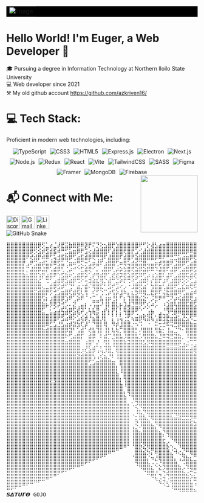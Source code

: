 <table align="center" bgcolor="#000000">
  <tr>
    <td>
      <center>
        <picture>
          <img src="https://i.pinimg.com/originals/1e/a6/66/1ea66601f1ee09b578c40feee6ecd953.gif" alt="Image">
        </picture>
      </center>
    </td>
  </tr>
</table>



# Hello World! I'm Euger, a Web Developer 👋






<div align="left">

🎓 Pursuing a degree in Information Technology at Northern Iloilo State University  
💻 Web developer since 2021 <br/>
⚒ My old github account https://github.com/azkriven16/

</div>





# 💻 Tech Stack:
Proficient in modern web technologies, including:


<div style="display: flex; flex-wrap: wrap; gap: 10px; justify-content: center;">
  <img src="https://img.shields.io/badge/typescript-%23007ACC.svg?style=for-the-badge&logo=typescript&logoColor=white" alt="TypeScript">
  <img src="https://img.shields.io/badge/css3-%231572B6.svg?style=for-the-badge&logo=css3&logoColor=white" alt="CSS3">
  <img src="https://img.shields.io/badge/html5-%23E34F26.svg?style=for-the-badge&logo=html5&logoColor=white" alt="HTML5">
  <img src="https://img.shields.io/badge/express.js-%23404d59.svg?style=for-the-badge&logo=express&logoColor=%2361DAFB" alt="Express.js">
  <img src="https://img.shields.io/badge/Electron-191970?style=for-the-badge&logo=Electron&logoColor=white" alt="Electron">
  <img src="https://img.shields.io/badge/Next-black?style=for-the-badge&logo=next.js&logoColor=white" alt="Next.js">
  <img src="https://img.shields.io/badge/node.js-6DA55F?style=for-the-badge&logo=node.js&logoColor=white" alt="Node.js">
  <img src="https://img.shields.io/badge/redux-%23593d88.svg?style=for-the-badge&logo=redux&logoColor=white" alt="Redux">
  <img src="https://img.shields.io/badge/react-%2320232a.svg?style=for-the-badge&logo=react&logoColor=%2361DAFB" alt="React">
  <img src="https://img.shields.io/badge/vite-%23646CFF.svg?style=for-the-badge&logo=vite&logoColor=white" alt="Vite">
  <img src="https://img.shields.io/badge/tailwindcss-%2338B2AC.svg?style=for-the-badge&logo=tailwind-css&logoColor=white" alt="TailwindCSS">
  <img src="https://img.shields.io/badge/SASS-hotpink.svg?style=for-the-badge&logo=SASS&logoColor=white" alt="SASS">
  <img src="https://img.shields.io/badge/figma-%23F24E1E.svg?style=for-the-badge&logo=figma&logoColor=white" alt="Figma">
  <img src="https://img.shields.io/badge/Framer-black?style=for-the-badge&logo=framer&logoColor=blue" alt="Framer">
  <img src="https://img.shields.io/badge/MongoDB-%234ea94b.svg?style=for-the-badge&logo=mongodb&logoColor=white" alt="MongoDB">
  <img src="https://img.shields.io/badge/Firebase-039BE5?style=for-the-badge&logo=Firebase&logoColor=white" alt="Firebase">
</div>



<picture>
  <img align="right" height="150" src="https://media.tenor.com/lVhFnY9tc94AAAAj/anime-dance.gif" />
</picture>



# 📬 Connect with Me:

<div align="left">
  <img src="https://img.shields.io/static/v1?message=Discord&logo=discord&label=&color=7289DA&logoColor=white&labelColor=&style=for-the-badge" height="35" alt="Discord logo"  />
  <img src="https://img.shields.io/static/v1?message=Gmail&logo=gmail&label=&color=D14836&logoColor=white&labelColor=&style=for-the-badge" height="35" alt="Gmail logo"  />
  <img src="https://img.shields.io/static/v1?message=LinkedIn&logo=linkedin&label=&color=0077B5&logoColor=white&labelColor=&style=for-the-badge" height="35" alt="LinkedIn logo"  />
</div>

<!-- GitHub Snake Image -->
<picture>
  <source media="(prefers-color-scheme: dark)" srcset="https://raw.githubusercontent.com/tobiasmeyhoefer/tobiasmeyhoefer/output/github-snake-dark.svg">
  <source media="(prefers-color-scheme: light)" srcset="https://raw.githubusercontent.com/tobiasmeyhoefer/tobiasmeyhoefer/output/github-snake.svg">
  <img alt="GitHub Snake" src="https://raw.githubusercontent.com/tobiasmeyhoefer/tobiasmeyhoefer/output/github-snake.svg">
</picture>

<pre>⣿⣿⣿⣿⣿⣿⣿⣿⡿⡫⣁⡴⣈⡼⣟⣭⣷⣿⡿⠿⡽⡟⠍⡙⢕⣢⣿⡟⣱⣿⣿⣿⣿⣿⠟⠋⡕⢼⣣⣴⣶⣿⣿⣿⣿⣿⣿⣿⣿⣿⣿⣻⢿⣩⣾⣿⡿⣿⣿⢿⣿⣿⣿⣿⡿⠛⣙⢄⣽⣿⣿⣿⡃⢹⣿⣿⣾⢫⢿⢇⣿⡟⣼⣿⡇⠯⠈⠰⣶⣾⣶⡄⢻⣿⣿⢎⣮⡹⠗⣠⣵⣶⣿⣿⣷⣾⣿⣿⣿⣿⣿⣿⣿⣿⣿⣿⣿⣿⣿⣿⣿⣿⣿⣿⣿⣿⣿⣿
⣿⣿⣿⣿⣿⣿⡿⡫⣪⡾⣫⣾⣯⠾⠛⣋⣥⣶⡿⠟⣩⢔⣼⣾⣿⣿⠏⣼⣿⣿⢟⣿⡟⣡⢊⣼⣾⣿⣿⣿⣿⣿⣿⣿⣿⣿⡿⠿⣿⡿⣫⣷⣿⣿⣿⣫⢏⡼⣫⣾⣿⣿⣿⣃⢔⠟⣱⣿⣿⡿⣛⣿⣿⣿⣿⣿⣿⣏⡾⣼⡿⣸⣿⣿⠃⣴⠠⢹⣸⡿⣿⣇⡱⡊⣿⣎⣎⢷⡘⣻⣿⣿⣿⣿⣿⣿⣿⣿⣿⣿⣿⣿⣿⣿⣿⣿⣿⣿⣿⣿⣿⣿⣿⣿⣿⣿⣿⣿
⣿⣿⣿⣿⣿⠟⢞⣾⡟⠾⠿⢋⢥⣺⣯⣷⡿⢋⣴⣯⣾⡿⢟⢛⣻⠏⣼⣿⣿⠏⣾⣿⠟⣵⣿⣿⣿⣿⡿⠿⠟⠛⣛⣉⣥⣴⣶⡿⢟⣿⣿⣿⣿⡟⠑⣡⠯⣺⣿⣿⣿⣿⡿⢋⣴⣾⠿⠟⣫⣾⣿⣿⡟⣼⣿⣿⣿⡙⣽⡟⣵⣿⣿⣥⣦⡏⡇⠈⡏⣷⡹⣿⣦⠑⡜⣿⣯⢫⢭⠘⣿⣿⣿⣿⣿⣿⣿⣿⣿⣿⣿⣿⣿⣿⣿⣿⣿⣿⣿⣿⣿⣿⣿⣿⣿⣿⣿⣿
⣿⣿⣿⣿⡟⣠⠟⣩⣴⡾⣥⣼⠿⣫⣥⢈⣶⠶⢛⢍⡒⣡⡶⣼⠏⣰⣿⣿⢋⠶⢿⢥⣾⣮⣭⣿⢤⣤⡶⡾⣻⣿⠟⣨⣿⡿⢋⣴⣿⡿⣛⡟⡁⣴⡞⣡⣾⣿⢟⣭⣿⡿⠱⠟⡡⡊⣠⣾⣿⡿⣫⣟⣼⣿⢫⢯⣿⢸⣿⣾⣿⣿⣿⣿⢼⣷⣿⠀⣷⢿⢸⣜⢿⣷⡘⣞⢿⣷⡵⡣⠘⢿⣿⣿⣿⣿⣿⣿⣿⠿⢟⡛⠛⢿⣿⣿⣿⣿⣿⣿⣿⣿⣿⣿⣿⣿⣿⣿
⣿⣿⣿⣿⡇⡉⣼⣿⡿⣼⡟⢡⣾⡿⢃⢈⡴⠚⠑⣋⣾⢟⠊⡄⢠⣿⡿⢃⡴⡵⣳⣿⢟⣵⡿⣵⡿⠿⠹⣼⣿⠏⣼⡿⢋⣴⣿⡿⣫⣪⢞⣡⠟⣢⣾⣿⠟⣵⡿⠛⣩⠞⣡⠪⢞⣾⣿⠟⢡⢞⠉⢊⣿⠇⡜⣸⡇⢠⣿⣿⣿⢿⣿⡟⣾⢹⣿⢈⣿⢸⠰⢻⡄⣻⣿⣎⢈⠻⣿⣞⢆⢸⣿⡿⢿⣻⣭⣷⣾⣿⣿⣿⣿⣶⣬⡛⢿⣿⣿⣿⣿⣿⣿⣿⣿⣿⣿⣿
⣿⣿⣿⣿⣷⣦⣿⣿⢱⡟⣴⣿⠟⢑⣫⣷⠖⣡⣾⡿⡵⢁⡞⢻⣾⡟⢁⣞⣞⡽⣟⣵⡿⣫⠿⢋⡴⢰⣱⣿⠇⣼⠏⣠⣾⣿⢯⣾⢞⢵⣫⣷⢾⡯⠫⢠⡞⣡⢮⠞⣱⠞⣡⣢⣿⡿⠑⡠⣵⢇⣆⣾⡏⣼⠃⣿⠀⣽⡏⣿⡏⣼⣿⢳⡏⢨⡏⢘⣿⡔⢈⣸⣿⠱⡹⣿⢸⣰⡌⢛⣣⣬⣷⣾⣿⣿⣿⣿⣿⣿⣿⣿⣿⣿⣿⣿⣷⣬⡻⢿⣿⣿⣿⣿⣿⣿⣿⣿
⣿⣿⣿⣿⣿⣿⣿⣿⣮⠀⠩⢁⣴⣿⢟⣵⣾⡟⠩⠊⢒⢽⣾⣧⣻⡌⣾⢉⣬⠞⠏⠩⢚⣡⣾⠿⡃⡎⣿⠏⡼⢃⣼⣿⡟⢕⠕⣡⣴⢿⡫⠟⣙⣤⣶⠟⢌⡵⢋⡜⣡⡾⣵⣿⠟⢀⣤⡾⣱⡟⢌⡞⣰⡇⣠⡟⡠⣿⡇⣿⡇⣾⣿⡾⢀⣾⡟⣸⣿⣧⢸⣧⣿⢹⠁⣟⣬⣶⣾⣿⣿⣿⣿⣿⣿⣿⣿⣿⣿⣿⣿⣿⣿⣿⣿⣿⣿⣿⣿⣦⣙⢿⣿⣿⣿⣿⣿⣿
⣿⣿⣿⣿⣿⣿⣿⣿⢿⣢⣤⣿⢟⡵⠟⣁⣨⢁⣾⡌⣿⠂⢻⣿⡧⣁⠵⣋⡴⢊⡔⠈⠼⡿⣫⣾⠀⣹⣿⣿⢡⡾⣿⣋⣤⣧⠿⠫⢓⡩⣴⣾⡿⣫⠉⢠⣞⡷⢪⣤⣟⣽⣿⠏⣴⣿⢏⣾⡿⠘⡞⢱⡿⣠⣿⠇⡆⣿⡇⣿⢇⣿⣿⠁⣾⣿⢳⣿⠿⢇⣦⠻⣉⣴⣿⣿⣿⣿⣿⣿⣿⣿⣿⣿⣿⣿⣿⣿⣿⣿⣿⣿⣿⣿⣿⣿⣿⣿⣿⣿⣿⣶⣙⢿⣿⣿⣿⣿
⣿⣿⣿⣿⣿⣿⣿⣶⣿⣿⠏⠕⣩⣴⣿⡿⣣⡿⡳⣣⢹⠀⣃⠅⡨⠠⠞⢱⡞⣼⠛⣆⣧⣝⢛⡻⠤⢯⣟⣃⣲⣯⣿⠿⢛⢡⣶⣾⠛⣴⡿⣫⣾⠃⣰⣯⡟⣱⣯⣏⣼⣿⢃⣾⣿⢣⣿⢏⠄⡼⢡⣿⠇⣼⡿⢠⡏⣿⡇⣿⠈⣿⠇⣾⣿⢧⣿⠃⢀⣾⡟⡰⣿⣿⣿⣿⣿⣿⣿⣿⣿⣿⣿⣿⣿⣿⣿⣿⣿⣿⣿⣿⣿⣿⣿⣿⣿⣿⣿⣿⣿⣿⣿⣦⡙⣿⣿⣿
⣿⣿⣿⣿⣿⣿⣿⣿⣿⡱⠇⣼⣿⣿⢟⡼⠋⣠⠞⠋⠀⠈⣤⣤⢷⢸⡟⣨⡇⠁⣇⢸⣿⣿⣷⣮⢁⠔⡭⠋⠉⡠⣊⡞⣳⣿⣿⣫⣼⢟⣾⣿⠁⡴⣳⢏⣾⣿⣟⡾⢻⣯⣿⣿⡡⢭⢏⡟⢰⢁⡟⡘⢰⣿⡅⣐⡚⣿⡇⣿⢂⡟⣼⣿⢏⣸⠇⣨⣼⡟⡌⢹⣿⣿⣿⣿⣿⣿⣿⣿⣿⣿⣿⣿⣿⣿⣿⣿⣿⣿⣿⣿⣿⣿⣿⣿⣿⣿⣿⣿⣿⣿⣿⣿⣷⣈⢻⣿
⣿⣿⣿⣿⣿⣿⣿⣿⣿⣿⠗⠝⡫⠞⣩⡔⣂⣮⢠⣶⡇⡐⡰⣶⠊⢸⠇⣿⡧⡗⣼⢾⣬⣭⡝⡡⡣⠚⠔⠀⢘⣼⣿⢳⣿⣿⣷⣿⣵⣿⣿⠃⣼⣵⢯⣿⣿⡟⣜⢡⡟⢹⣿⢱⣿⣿⣾⠃⢢⡟⣠⢇⣿⣿⡇⡯⠇⣽⡇⣿⢸⡽⣻⢟⠘⠈⣰⣿⡟⢸⢷⢸⣿⣿⣿⣿⣿⣿⣿⣿⣿⠋⢹⣿⡏⢹⣿⡟⠁⠈⣿⡿⠁⣿⣿⠁⣹⣿⣿⣿⣿⣿⣿⣿⣿⣿⡆⢹
⣿⣿⣿⣿⣿⣿⣿⣿⣿⣥⣀⣥⣴⣾⣳⣾⢟⣵⢯⠞⡠⢳⢷⡭⢰⡏⡇⡏⡇⡅⢻⣿⡿⢋⠈⡀⣰⡷⠀⣠⣈⡹⢛⡿⠿⣿⣿⣿⣿⣿⡿⠰⣳⢫⣿⣿⣿⠹⣁⡾⢡⢸⢣⣿⣿⣿⠿⠐⢋⠚⡈⣬⣭⣴⣶⣞⡇⣿⡇⣿⣸⣱⠟⣎⡇⣸⣿⡟⣼⡟⡾⢸⣿⣿⣿⣿⣿⣿⣿⣿⡏⠀⠈⡿⢀⡾⠋⣠⠆⠀⣿⠁⠈⠉⠁⢠⣿⣿⣿⣿⣿⣿⣿⣿⣿⣿⣇⢸
⣿⣿⣿⣿⣿⣿⣿⣿⣿⣿⣿⣿⣿⠟⣫⣴⠿⠕⣡⢮⡾⡘⣦⣿⡸⡇⠀⡅⢡⢥⢐⡋⢦⣶⡿⢯⣽⢧⢡⣿⣺⣟⣶⣾⣥⣜⣢⠫⣉⠿⣿⣾⢏⣿⣿⣿⣿⢰⠻⢣⣿⢈⡬⠝⣀⣲⣤⣴⣟⢞⣽⣿⣿⣿⡿⣿⡿⢸⡗⣿⠉⢣⡇⣿⢠⣿⣿⡹⠟⣼⢷⢸⣿⣿⣿⣿⣿⣿⣿⡿⠀⣶⠀⠀⡼⠁⣀⣠⡄⠠⠇⢠⣾⡟⢀⣾⡿⠋⣹⣿⣿⣿⣿⣿⣿⣿⡟⢸
⣿⣿⣿⣿⣿⣿⣿⣿⣿⣿⠿⣋⣡⣘⣣⣴⡾⣽⣳⢏⡼⠁⠙⣿⡇⢿⠀⠻⡾⣸⣿⣿⡐⠢⠩⠀⠐⠀⠭⢒⣚⠯⢭⣛⡿⣿⣿⣷⣶⢤⡹⡟⣼⣿⣿⣿⣿⣮⣴⡿⠿⣄⣶⣾⣿⣿⡿⢟⣫⠭⠿⠒⠢⠤⠔⠀⠀⠘⣧⣿⠌⣿⠃⡟⣼⣿⣿⣇⠆⡿⣼⢸⣿⣿⣿⣿⣿⣿⣿⣧⣼⣿⣧⣼⣧⣼⣿⣿⣦⣴⣤⣿⣿⣦⣼⡟⣡⣾⣿⣿⣿⣿⣿⣿⣿⣿⡇⣼
⣿⣿⣿⣿⣿⣿⣿⣿⣿⣷⣾⣿⣿⣿⣿⡿⣽⠃⢡⣾⠁⢞⣧⢹⡇⢸⡇⢧⢷⡉⣿⣿⣿⡃⠜⣿⣿⡇⢻⣷⡂⢸⣤⣈⠙⠂⣿⣿⣿⣧⢠⢸⣿⣿⣿⣿⣿⣿⡟⠁⣹⣿⣿⣿⣿⡿⠐⢋⠁⣤⣖⣘⣻⠇⣼⣿⣿⠃⣹⡏⠸⢃⡏⠀⣻⣿⣿⣟⡀⣇⡏⢸⣿⣿⣿⣿⣿⣿⣿⣿⣿⣿⣿⡿⠿⠿⠛⢿⠛⢻⡿⠟⠛⠛⠛⠿⣿⣿⣿⣿⣿⣿⣿⣿⣿⣿⡇⣿
⣿⣿⣿⣿⣿⣿⣿⣿⣿⣿⣿⣿⣿⣿⣿⠗⢋⣴⣿⡏⠀⣾⡿⠀⠇⣾⡉⣘⣿⣧⡸⣿⣿⣧⡡⢻⣿⣿⣦⣘⠿⢽⣛⣽⣷⡀⠸⣿⣿⣿⣃⡀⣿⣿⣿⣿⣿⣿⡟⣧⣹⣿⣿⣿⣿⠃⢰⣿⣷⣝⡻⢛⣋⣴⣿⣿⢏⣇⢻⡌⠈⡸⢽⠐⣿⣿⡟⣼⣱⡿⣠⢸⣿⣿⣿⣿⣿⣿⣿⣿⣿⣿⣿⣦⡄⢠⣶⠀⣴⣿⠀⣠⣶⣶⠂⢠⣿⣿⣿⣿⣿⣿⣿⣿⣿⣿⡇⣿
⣿⣿⣿⣿⣿⣿⣿⣿⣿⣿⣿⣿⣿⣿⣿⣶⣿⣿⣿⠀⢰⣿⠃⡜⠀⢻⡇⢸⣿⣿⣷⣽⣿⣿⣿⣣⡻⢿⣿⣿⣿⣿⣿⣿⡿⢠⣐⢉⢉⡿⢉⣴⣿⣿⣿⣿⣿⣿⣿⣾⣿⡿⠻⢿⡏⢠⣌⢿⣿⣿⣿⣿⣿⣿⡿⣫⣜⣿⢳⢠⢹⡇⣸⣷⣾⢛⡇⢿⡟⣱⣿⢸⣿⣿⣿⣿⣿⣿⣿⣿⣿⣿⣿⡟⢀⣾⣿⣿⣿⡏⢠⠿⠛⢁⣴⣿⣿⣿⣿⣿⣿⣿⣿⣿⣿⣿⡇⣿
⣿⣿⣿⣿⣿⣿⣿⣿⣿⣿⣿⣿⣿⣿⣿⣿⣿⣿⣿⢠⡜⣣⣾⢁⣃⢹⣿⠈⣿⣿⣿⣿⣿⣿⣿⣿⣿⣿⣿⣿⣿⣶⣶⣶⣾⣿⣥⣴⣿⣳⣿⣿⣿⣿⣿⣿⣿⣿⣿⣿⣿⣿⣬⠡⠛⢿⣾⣶⣶⣶⣶⣿⣿⣿⣿⣿⣿⣿⠈⡇⢾⣷⣿⣿⡿⢸⣿⡞⡀⣾⣿⢸⣿⣿⣿⣿⣿⣿⣿⣿⣿⣟⠉⢁⣀⣠⣽⣿⣿⣀⣀⣤⣶⣿⣿⣿⣿⣿⣿⣿⣿⣿⣿⣿⣿⣿⡇⣿
⣿⣿⣿⣿⣿⣿⣿⣿⣿⣿⣿⣿⣿⣿⣿⣿⣿⣿⣻⣵⣾⣿⢇⢈⡜⣅⠹⡇⢸⣿⣿⣿⣿⣿⣿⣿⣿⣿⣿⣿⣿⣿⣿⣿⣿⣿⣿⣿⣾⣿⣿⣿⣿⣿⣿⣿⣿⣿⣿⣿⣿⣿⣿⣿⣿⣿⣿⣿⣿⣿⣿⣿⣿⣿⣿⣿⣿⢏⣸⣧⢻⣿⣿⣿⡇⣿⡟⡀⡆⣿⣿⢸⣿⣿⣿⣿⣿⣿⣿⣿⣿⣿⣿⣿⣿⣿⣿⣿⢿⣿⣿⣿⣿⣿⣿⡿⣿⣿⣿⣿⣿⣿⣿⣿⣿⣿⡇⣿
⣿⣿⣿⣿⣿⣿⣿⣿⣿⣿⣿⣿⣿⣿⣿⣿⣿⣿⣿⣿⣿⠟⢊⣬⣾⣿⣷⣤⠈⣿⣿⣿⣿⣿⣿⣿⣿⣿⣿⣿⣿⣿⣿⣿⣿⣿⣿⣿⣿⣿⣿⣿⣿⣿⣿⣿⣿⣿⣿⣿⣿⣿⣿⣿⣿⣿⣿⣿⣿⣿⣿⣿⣿⣿⣿⣿⣯⣾⣿⣿⣾⣿⣿⡿⠸⠟⠠⢠⢣⢿⣿⢸⣿⣿⣿⣿⣿⣿⣿⣿⣿⠁⢹⡟⠈⢹⣿⠃⣸⠏⢸⡏⠈⣿⡿⠁⣼⣿⣿⣿⣿⣿⣿⣿⣿⣿⡇⣿
⣿⣿⣿⣿⣿⣿⣿⣿⣿⣿⣿⣿⣿⣿⣿⣿⣿⣿⣿⣿⣿⣾⣿⣿⣿⣿⣿⣿⡆⢹⣿⣿⣿⣿⣿⣿⣿⣿⣿⣿⣿⣿⣿⣿⣿⣿⣿⣿⣿⣿⣿⣿⣿⣿⣿⣿⣿⣿⣿⣿⣿⣿⣿⣿⣿⣿⣿⣿⣿⣿⣿⣿⣿⣿⣿⣿⣿⣿⣿⣿⣿⣿⣿⠃⣴⠀⡏⣸⡇⠎⢿⡛⣿⣿⣿⣿⣿⣿⣿⣿⡇⠀⡟⢁⠀⠸⠃⣰⡟⢀⡿⠀⡀⠘⠃⣸⣿⣿⣿⣿⣿⣿⣿⣿⣿⣿⡇⣽
⣿⣿⣿⣿⣿⣿⣿⣿⣿⣿⣿⣿⣿⣿⣿⣿⣿⣿⣿⣿⣿⣿⣿⣿⣿⣿⣿⣿⣧⠘⣿⣿⣿⣿⣿⣿⣿⣿⣿⣿⣿⣿⣿⣿⣿⣿⣿⣿⣿⣿⣿⣿⣿⣿⣿⣿⣿⣿⣿⣿⣿⣿⣿⣿⣿⣿⣿⣿⣿⣿⣿⣿⣿⣿⣿⣿⣿⣿⣿⣿⣿⣿⠃⣸⣿⠀⠀⣿⣿⢰⣾⡇⣿⣿⣿⣿⣿⣿⣿⣿⡇⠀⢠⣾⡀⠀⣴⡿⠁⣾⠁⣼⣷⠀⢠⣿⠛⢙⣿⣿⣿⣿⣿⣿⣿⣿⡇⣿
⣿⣿⣿⣿⣿⣿⣿⣿⣿⣿⣿⡿⢿⣿⣿⣿⣿⣿⣿⣿⣿⣿⣿⣿⣿⣿⣿⣿⣿⡆⢻⣿⣿⣿⣿⣿⣿⣿⣿⣿⣿⣿⣿⣿⣿⣿⣿⣿⣿⣿⣿⣿⣿⣿⣿⣿⣿⣿⣿⣿⣿⣿⣿⣿⣿⣿⣿⣿⣿⣿⣿⣿⣿⣿⣿⣿⣿⣿⣿⣿⣿⡏⢠⣿⡏⠠⣸⣿⣷⣿⣿⢃⣨⣿⣿⣿⣿⣿⣿⣿⣷⣶⣿⣿⣷⣾⣿⣷⣼⣿⣶⣿⣿⣷⣾⣿⣶⣿⣿⣿⣿⣿⣿⣿⣿⡿⣡⣿
⣿⣿⣿⣿⣿⣿⣿⣿⣿⣿⣿⣿⣿⣿⣿⣿⣿⣿⣿⣿⣿⣿⣿⣿⣿⣿⣿⣿⣿⣷⠸⣿⣿⣿⣿⣿⣿⣿⣿⣿⣿⣿⣿⣿⣿⣿⣿⣿⣿⣿⣿⣿⣿⣿⣿⣿⣿⣿⣿⣿⣿⣿⣿⣿⣿⣿⣿⣿⣿⣿⣿⣿⣿⣿⣿⣿⣿⣿⣿⣿⡿⠀⣾⣿⢁⣵⣿⣿⣿⣿⣿⣆⠻⣿⣿⣿⣿⣿⣿⣿⣿⣿⣿⣿⣿⣿⣿⣿⣿⣿⣿⣿⣿⣿⣿⣿⣿⣿⣿⣿⣿⣿⣿⣿⡿⣱⣿⣿
⣿⣿⣿⣿⣿⣿⣿⣿⣿⣿⣿⣿⣿⣿⣿⣿⣿⣿⣿⣿⣿⣿⣿⣿⣿⣿⣿⣿⣿⣿⡄⢿⣿⣿⣿⣿⣿⣿⣿⣿⣿⣿⣿⣿⣿⣿⣿⣿⣿⣿⣿⠿⣿⣿⣿⣿⣿⣿⣿⣿⣿⣿⣿⣿⣿⣿⣿⣿⣿⣿⣿⣿⣿⣿⣿⣿⣿⣿⣿⣿⠃⣸⣿⣿⣿⣿⣿⣿⣿⣿⣿⣿⣷⣬⡻⣿⣿⣿⣿⣿⣿⣿⣿⣿⣿⣿⣿⣿⣿⣿⣿⣿⣿⣿⣿⣿⣿⣿⣿⣿⣿⣿⣿⠟⣴⣿⣿⣿
⣿⣿⣿⣿⣿⣿⣿⣿⣿⣿⣿⣿⣿⣿⣿⣿⣿⣿⣿⣿⣿⣿⣿⣿⣿⣿⣿⣿⣿⣿⣷⠈⢻⣿⣿⣿⣿⣿⣿⣿⣿⣿⣿⣿⣿⣿⣿⣿⣿⣿⣿⣿⣴⡙⢿⣿⡿⣻⣿⣿⣿⣿⣿⣿⣿⣿⣿⣿⣿⣿⣿⣿⣿⣿⣿⣿⣿⣿⣿⠋⢠⣿⣿⣿⣿⣿⣿⣿⣿⣿⣿⣿⣿⣿⣿⣷⣽⡻⢿⣿⣿⣿⣿⣿⣿⣿⣿⣿⣿⣿⣿⣿⣿⣿⣿⣿⣿⣿⣿⣿⣿⣿⠏⣼⣿⣿⣿⣿
⣿⣿⣿⣿⣿⣿⣿⣿⣿⣿⣿⣿⣿⣿⣿⣿⣿⣿⣿⣿⣿⣿⣿⣿⣿⣿⣿⣿⣿⣿⣿⡄⢂⡹⣿⣿⣿⣿⣿⣿⣿⣿⣿⣿⣿⣿⣿⣿⣿⣿⣿⣿⣿⣷⣾⣿⣷⣿⣿⣿⣿⣿⣿⣿⣿⣿⣿⣿⣿⣿⣿⣿⣿⣿⣿⣿⣿⠟⣡⠀⣸⣿⣿⣿⣿⣿⣿⣿⣿⣿⣿⣿⣿⣿⣿⣿⣿⣿⣷⣯⣝⡻⠿⣿⣿⣿⣿⣿⣿⣿⣿⣿⣿⣿⣿⣿⣿⡿⠿⠟⠋⢁⣾⣿⣿⣿⣿⣿
⣿⣿⣿⣿⣿⣿⣿⣿⣿⣿⣿⣿⣿⣿⣿⣿⣿⣿⣿⣿⣿⣿⣿⣿⣿⣿⣿⣿⣿⣿⣿⡇⠀⢱⡌⢿⣿⣿⣿⣿⣿⣿⣿⣿⣿⣿⣿⣿⣿⣿⣿⣿⣿⣿⣿⣿⣿⣿⣿⣿⣿⣿⣿⣿⣿⣿⣿⣿⣿⣿⣿⣿⣿⣿⣿⠟⣡⣾⠃⠀⣿⣿⣿⣿⣿⣿⣿⣿⣿⣿⣿⣿⣿⣿⡿⢿⣛⣿⣿⣿⣿⣿⣷⣶⣬⡁⣨⠿⣛⣛⣛⣻⣿⣿⣿⣿⣷⣾⣿⣿⣿⣿⣿⣿⣿⣿⣿⣿
⣿⣿⣿⣿⣿⣿⣿⣿⣿⣿⣿⣿⣿⣿⣿⣿⣿⣿⣿⣿⣿⣿⣿⣿⣿⣿⣿⣿⣿⣿⣿⡇⠐⠌⣿⣆⠹⣿⣿⣿⣿⣿⣏⣙⣻⠿⠿⢿⣿⣿⣿⣿⣿⡿⢿⣿⣿⣿⣿⣿⣿⣿⣿⣿⠿⢿⣟⣋⣤⣾⣿⣿⣿⡿⢣⣾⣿⢏⠀⢸⣿⣿⣿⣿⣿⣿⣿⣿⣿⣿⣿⣿⣿⣿⣾⣿⣿⣿⣿⣿⣿⣿⣿⣿⡟⡴⣩⣾⣿⣿⣿⣿⣿⣿⣿⣿⣿⣿⣿⣿⣿⣿⣿⣿⣿⣿⣿⣿
⣿⣿⣿⣿⣿⣿⣿⣿⣿⣿⣿⣿⣿⣿⣿⣿⣿⣿⣿⣿⣿⣿⣿⣿⣿⣿⣿⣿⣿⣿⣿⡇⠀⡳⢹⣿⣷⡈⢿⣿⣿⣿⣿⣿⣿⣿⣿⣗⢦⡀⠀⠤⣤⣤⣤⣤⣤⣤⣄⠤⠖⡀⢴⣶⣿⣿⣿⣿⣿⣿⣿⡿⢋⣴⣿⡿⠋⣀⠀⣺⣿⣿⣿⣿⣿⣿⣿⣿⣿⣿⣿⣿⣿⣿⣿⣿⣿⣿⣿⣿⣿⣿⣿⡟⣨⣾⣿⣿⣿⣿⣿⣿⣿⣿⣿⣿⣿⣿⣿⣿⣿⣿⣿⣿⣿⣿⣿⣿
⣿⣿⣿⣿⣿⣿⣿⣿⣿⣿⣿⣿⣿⣿⣿⣿⣿⣿⣿⣿⣿⣿⣿⣿⣿⣿⣿⣿⣿⣿⣿⡇⢰⣌⠊⣿⣿⣿⣆⠙⣿⣿⣿⣿⣿⣿⣿⣿⣿⣮⣙⠛⠛⠒⠒⠒⠒⠒⡖⢒⣩⣼⣿⣿⣿⣿⣿⣿⣿⡿⢋⣴⣿⣿⣿⠍⣐⡇⢀⣾⣿⣿⣿⣿⣿⣿⣿⣿⣿⣿⣿⣿⣿⣿⣿⣿⣿⣿⣿⣿⣿⣿⣟⣴⣿⣿⣿⣿⣿⣿⣿⣿⣿⣿⣿⣿⣿⣿⣿⣿⣿⣿⣿⣿⣿⣿⣿⣿
⣿⣿⣿⣿⣿⣿⣿⣿⣿⣿⣿⣿⣿⣿⣿⣿⣿⣿⣿⣿⣿⣿⣿⣿⣿⣿⣿⣿⣿⣿⣿⡇⢸⣿⣷⣿⣿⣿⣿⣷⡌⢻⣿⣿⣿⣿⣿⣿⣿⣿⣿⣿⣿⣿⣿⣿⣿⣿⣿⣿⣿⣿⣿⣿⣿⣿⣿⣿⢋⣴⣿⣿⣿⣿⡏⢀⡳⠀⢸⣿⣿⣿⣿⣿⣿⣿⣿⣿⣿⣿⣿⣿⣿⣿⣿⣿⣿⣿⣿⣿⣿⣿⣿⣿⣿⣿⣿⣿⣿⣿⣿⣿⣿⣿⣿⣿⣿⣿⣿⣿⣿⣿⣿⣿⣿⣿⣿⣿
⣿⣿⣿⣿⣿⣿⣿⣿⣿⣿⣿⣿⣿⣿⣿⣿⣿⣿⣿⣿⣿⣿⣿⣿⣿⣿⣿⣿⣿⣿⣿⡇⢸⣿⣿⣿⣿⣿⣿⣿⣖⢀⠙⢿⣿⣿⣿⣿⣿⣿⣿⣿⣿⣿⣿⣿⣿⣿⣿⣿⣿⣿⣿⣿⣿⣿⠟⣱⣿⣿⣿⣿⣿⣿⡯⢅⡾⠀⣼⣿⣿⣿⣿⣿⣿⣿⣿⣿⣿⣿⣿⣿⣿⣿⣿⣿⣿⣿⣿⣿⣿⣿⣿⣿⣿⣿⣿⣿⣿⣿⣿⣿⣿⣿⣿⣿⣿⣿⣿⣿⣿⣿⣿⣿⣿⣿⣿⣿
⣿⣿⣿⣿⣿⣿⣿⣿⣿⣿⣿⣿⣿⣿⣿⣿⣿⣿⣿⣿⣿⣿⣿⣿⣿⣿⣿⣿⣿⣿⠿⠃⠘⣿⡷⣝⢿⣿⣿⣿⣿⡧⠢⡀⠹⣿⣿⣿⣿⣿⣿⣿⣿⣿⣿⣿⣿⣿⣿⣿⣿⣿⣿⣿⠟⠁⣰⣿⣿⣿⣿⣿⣿⣭⣾⣿⡇⡆⣿⣿⣿⣿⣿⣿⣿⣿⣿⣿⣿⣿⣿⣿⣿⣿⣿⣿⣿⣿⣿⣿⣿⣿⣿⣿⣿⣿⣿⣿⣿⣿⣿⣿⣿⣿⣿⣿⣿⣿⣿⣿⣿⣿⣿⣿⣿⣿⣿⣿
⣿⣿⣿⣿⣿⣿⣿⣿⣿⣿⣿⣿⣿⣿⣿⣿⣿⣿⣿⣿⣿⣿⣿⣿⣿⣿⠿⠛⠉⠀⠀⠀⠀⣿⣿⣮⡳⡍⠿⣿⣿⣿⣌⠺⢔⣌⠛⢿⣿⣿⣿⣿⣿⣿⣿⣿⣿⣿⣿⣿⣿⣿⠟⠁⢂⣰⣿⣿⣿⣿⣿⣿⣿⣿⣿⣿⠀⢸⣿⣿⣿⣿⣿⣿⣿⣿⣿⣿⣿⣿⣿⣿⣿⣿⣿⣿⣿⣿⣿⣿⣿⣿⣿⣿⣿⣿⣿⣿⣿⣿⣿⣿⣿⣿⣿⣿⣿⣿⣿⣿⣿⣿⣿⣿⣿⣿⣿⣿
⣿⣿⣿⣿⣿⣿⣿⣿⣿⣿⣿⣿⣿⣿⣿⣿⣿⣿⣿⣿⣿⣿⡿⠟⠋⠁⠀⠀⠀⠀⠀⠀⠈⣿⣿⣿⡌⠲⣜⢿⣿⣿⣿⡄⢠⣹⣷⣆⣉⠛⠿⠿⠿⠿⢿⠿⡿⠿⠿⠟⠋⣀⠤⡢⢼⣿⣿⣿⣿⣿⣿⣿⣿⣿⣿⣿⠀⠀⠉⠛⢿⣿⣿⣿⣿⣿⣿⣿⣿⣿⣿⣿⣿⣿⣿⣿⣿⣿⣿⣿⣿⣿⣿⣿⣿⣿⣿⣿⣿⣿⣿⣿⣿⣿⣿⣿⣿⣿⣿⣿⣿⣿⣿⣿⣿⣿⣿⣿
⣿⣿⣿⣿⣿⣿⣿⣿⣿⣿⣿⣿⣿⣿⣿⣿⣿⣿⣿⠿⠋⠁⠀⠀⠀⠀⠀⠀⠀⠀⠀⠀⠀⠹⣿⣿⣷⡐⢔⢌⢿⣿⣿⣿⣄⠐⢿⣿⣿⣿⣿⣷⣶⣶⣦⣦⣴⣤⣦⡔⠲⢌⡱⣴⣿⣿⣿⠟⢋⣩⣿⣿⣿⣿⣿⡿⠀⠀⠀⠀⠀⠈⠛⠿⣿⣿⣿⣿⣿⣿⣿⣿⣿⣿⣿⣿⣿⣿⣿⣿⣿⣿⣿⣿⣿⣿⣿⣿⣿⣿⣿⣿⣿⣿⣿⣿⣿⣿⣿⣿⣿⣿⣿⣿⣿⣿⣿⣿
⣿⣿⣿⣿⣿⣿⣿⣿⣿⣿⣿⣿⣿⣿⡿⠟⠋⠁⠀⠀⠀⠀⠀⠀⠀⠀⠀⠀⠀⠀⠀⠀⠀⠀⠈⠻⣿⣷⢠⠓⢮⣻⣿⣿⣿⣎⢈⠽⣛⠿⣿⣿⣿⣿⣿⣿⣿⣿⣿⠣⠕⢲⣿⣿⣿⣿⢏⣰⣾⠿⣿⣿⣿⣿⣿⠇⠀⠀⠀⠀⠀⠀⠀⠀⠀⠙⠿⣿⣿⣿⣿⣿⣿⣿⣿⣿⣿⣿⣿⣿⣿⣿⣿⣿⣿⣿⣿⣿⣿⣿⣿⣿⣿⣿⣿⣿⣿⣿⣿⣿⣿⣿⣿⣿⣿⣿⣿⣿
⣿⣿⣿⣿⣿⣿⣿⣿⣿⣿⣿⠿⠛⠁⠀⠀⠀⠀⠀⠀⠀⠀⠀⠀⠀⠀⠀⠀⠀⠀⠀⠀⠀⠀⠀⠀⠉⠻⣇⢙⢴⢙⣿⣿⣿⣿⣷⡱⣦⣪⠬⣽⣛⡿⡟⣻⣿⣿⣣⣌⣴⣿⣿⣿⡿⢁⡴⢚⣋⠸⣿⣿⣿⣿⣿⠀⠀⠀⠀⠀⠀⠀⠀⠀⠀⠀⠀⠀⠉⠛⠿⣿⣿⣿⣿⣿⣿⣿⣿⣿⣿⣿⣿⣿⣿⣿⣿⣿⣿⣿⣿⣿⣿⣿⣿⣿⣿⣿⣿⣿⣿⣿⣿⣿⣿⣿⣿⣿
⣿⣿⣿⣿⣿⡿⠿⠛⠋⠉⠀⠀⠀⠀⠀⠀⠀⠀⠀⠀⠀⠀⠀⠀⠀⠀⠀⠀⠀⠀⠀⠀⠀⠀⠀⠀⠀⠀⠈⠳⢝⢆⢻⣿⣿⣿⣿⣧⢩⣫⠭⢟⣻⢒⣼⣿⣿⣯⢅⣾⣿⣿⡿⢋⡀⢦⣼⠯⣭⣶⣾⡿⠟⠋⠀⠀⠀⠀⠀⠀⠀⠀⠀⠀⠀⠀⠀⠀⠀⠀⠀⠀⠈⠙⠻⢿⣿⣿⣿⣿⣿⣿⣿⣿⣿⣿⣿⣿⣿⣿⣿⣿⣿⣿⣿⣿⣿⣿⣿⣿⣿⣿⣿⣿⣿⣿⣿⣿
⠿⠟⠋⠉⠀⠀⠀⠀⠀⠀⠀⠀⠀⠀⠀⠀⠀⠀⠀⠀⠀⠀⠀⠀⠀⠀⠀⠀⠀⠀⠀⠀⠀⠀⠀⠀⠀⠀⠀⠀⠀⠉⠘⠿⢿⣿⣿⣿⣄⣺⢭⣻⡆⢾⣿⣿⣿⡄⣿⣿⣿⡟⠁⠀⢴⡟⣮⡿⠼⠛⠉⠀⠀⠀⠀⠀⠀⠀⠀⠀⠀⠀⠀⠀⠀⠀⠀⠀⠀⠀⠀⠀⠀⠀⠀⠀⠈⠙⠻⠿⣿⣿⣿⣿⣿⣿⣿⣿⣿⣿⣿⣿⣿⣿⣿⣿⣿⣿⣿⣿⣿⣿⣿⣿⣿⣿⣿⣿
𝙎𝞓𝞣𝙐𝞒𝞗 GOJO</pre>

